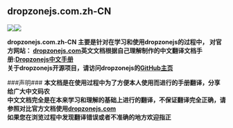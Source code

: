 ## dropzonejs.com.zh-CN ##
![](https://img.shields.io/badge/licensed-MIT-green.svg)![](https://img.shields.io/github/issues/wxb/dropzonejs.com.zh-CN.svg)  

**dropzonejs.com.zh-CN 主要是针对在学习和使用dropzonejs的过程中， 对官方网站： [dropzonejs.com](http://www.dropzonejs.com/)英文文档根据自己理解制作的中文翻译文档手册:[Dropzonejs中文手册](http://wxb.github.io/dropzonejs.com.zh-CN/dropzonezh-CN/)**   
**关于dropzonejs开源项目，请访问dropzonejs的[GitHub主页](https://github.com/enyo/dropzone)**  

###声明###
**本文档是在使用过程中为了方便本人使用而进行的手册翻译，分享给广大中文码农**  
**中文文档完全是在本来学习和理解的基础上进行的翻译，不保证翻译完全正确，请参照对比官方文档使用[dropzonejs.com](http://www.dropzonejs.com/)**  
**如果您在浏览过程中发现翻译错误或者不准确的地方欢迎指正**  

